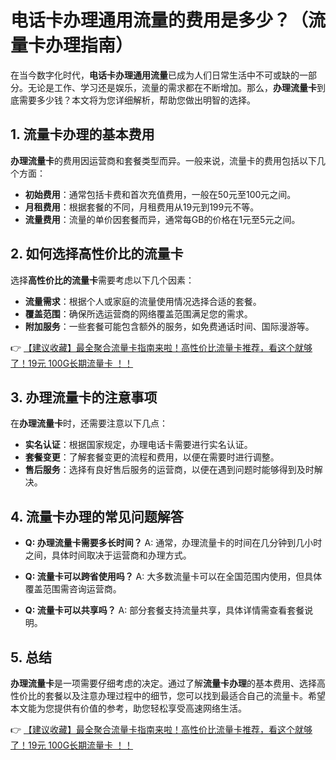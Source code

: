 # 电话卡办理通用流量的费用是多少？（流量卡办理指南）

在当今数字化时代，**电话卡办理通用流量**已成为人们日常生活中不可或缺的一部分。无论是工作、学习还是娱乐，流量的需求都在不断增加。那么，**办理流量卡**到底需要多少钱？本文将为您详细解析，帮助您做出明智的选择。

## 1. 流量卡办理的基本费用

**办理流量卡**的费用因运营商和套餐类型而异。一般来说，流量卡的费用包括以下几个方面：

- **初始费用**：通常包括卡费和首次充值费用，一般在50元至100元之间。
- **月租费用**：根据套餐的不同，月租费用从19元到199元不等。
- **流量费用**：流量的单价因套餐而异，通常每GB的价格在1元至5元之间。

## 2. 如何选择高性价比的流量卡

选择**高性价比的流量卡**需要考虑以下几个因素：

- **流量需求**：根据个人或家庭的流量使用情况选择合适的套餐。
- **覆盖范围**：确保所选运营商的网络覆盖范围满足您的需求。
- **附加服务**：一些套餐可能包含额外的服务，如免费通话时间、国际漫游等。

👉 [【建议收藏】最全聚合流量卡指南来啦！高性价比流量卡推荐，看这个就够了！19元 100G长期流量卡 ！！](https://bit.ly/Liuliangka)

## 3. 办理流量卡的注意事项

在**办理流量卡**时，还需要注意以下几点：

- **实名认证**：根据国家规定，办理电话卡需要进行实名认证。
- **套餐变更**：了解套餐变更的流程和费用，以便在需要时进行调整。
- **售后服务**：选择有良好售后服务的运营商，以便在遇到问题时能够得到及时解决。

## 4. 流量卡办理的常见问题解答

- **Q: 办理流量卡需要多长时间？**
  A: 通常，办理流量卡的时间在几分钟到几小时之间，具体时间取决于运营商和办理方式。

- **Q: 流量卡可以跨省使用吗？**
  A: 大多数流量卡可以在全国范围内使用，但具体覆盖范围需咨询运营商。

- **Q: 流量卡可以共享吗？**
  A: 部分套餐支持流量共享，具体详情需查看套餐说明。

## 5. 总结

**办理流量卡**是一项需要仔细考虑的决定。通过了解**流量卡办理**的基本费用、选择高性价比的套餐以及注意办理过程中的细节，您可以找到最适合自己的流量卡。希望本文能为您提供有价值的参考，助您轻松享受高速网络生活。

👉 [【建议收藏】最全聚合流量卡指南来啦！高性价比流量卡推荐，看这个就够了！19元 100G长期流量卡 ！！](https://bit.ly/Liuliangka)